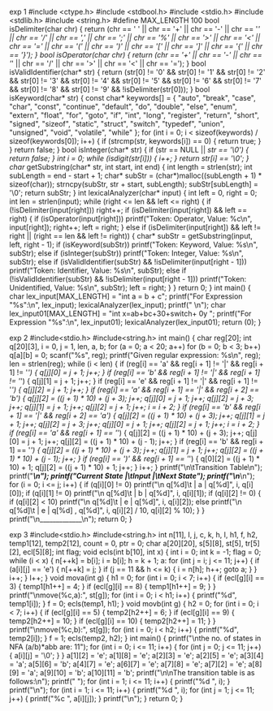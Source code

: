 exp 1 
#include <ctype.h>
#include <stdbool.h>
#include <stdio.h>
#include <stdlib.h>
#include <string.h>
#define MAX_LENGTH 100
bool isDelimiter(char chr)
{
return (chr == ' ' || chr == '+' || chr == '-' ||
chr == '*' || chr == '/' || chr == ',' ||
chr == ';' || chr == '%' || chr == '>' ||
chr == '<' || chr == '=' || chr == '(' ||
chr == ')' || chr == '[' || chr == ']' ||
chr == '{' || chr == '}');
}
bool isOperator(char chr)
{
return (chr == '+' || chr == '-' || chr == '*' ||
chr == '/' || chr == '>' || chr == '<' ||
chr == '=');
}
bool isValidIdentifier(char* str)
{
return (str[0] != '0' && str[0] != '1' && str[0] != '2' &&
str[0] != '3' && str[0] != '4' &&
str[0] != '5' && str[0] != '6' &&
str[0] != '7' && str[0] != '8' &&
str[0] != '9' && !isDelimiter(str[0]));
}
bool isKeyword(char* str)
{
const char* keywords[] = { "auto", "break", "case", "char", "const", "continue", "default", "do",
"double", "else", "enum", "extern", "float", "for", "goto", "if", "int", "long", "register", "return",
"short", "signed", "sizeof", "static", "struct", "switch", "typedef", "union", "unsigned", "void",
"volatile", "while" };
for (int i = 0; i < sizeof(keywords) / sizeof(keywords[0]); i++) {
if (strcmp(str, keywords[i]) == 0) {
return true;
}
}
return false;
}
bool isInteger(char* str)
{
if (str == NULL || *str == '\0') {
return false;
}
int i = 0;
while (isdigit(str[i])) {
i++;
}
return str[i] == '\0';
}
char* getSubstring(char* str, int start, int end)
{
int length = strlen(str);
int subLength = end - start + 1;
char* subStr = (char*)malloc((subLength + 1) * sizeof(char));
strncpy(subStr, str + start, subLength);
subStr[subLength] = '\0';
return subStr;
}
int lexicalAnalyzer(char* input)
{
int left = 0, right = 0;
int len = strlen(input);
while (right <= len && left <= right) {
if (!isDelimiter(input[right]))
right++;
if (isDelimiter(input[right]) && left == right) {
if (isOperator(input[right]))
printf("Token: Operator, Value: %c\n", input[right]);
right++;
left = right;
}
else if (isDelimiter(input[right]) && left != right
|| (right == len && left != right)) {
char* subStr = getSubstring(input, left, right - 1);
if (isKeyword(subStr))
printf("Token: Keyword, Value: %s\n", subStr);
else if (isInteger(subStr))
printf("Token: Integer, Value: %s\n", subStr);
else if (isValidIdentifier(subStr) && !isDelimiter(input[right - 1]))
printf("Token: Identifier, Value: %s\n", subStr);
else if (!isValidIdentifier(subStr) && !isDelimiter(input[right - 1]))
printf("Token: Unidentified, Value: %s\n", subStr);
left = right;
}
}
return 0;
}
int main()
{
char lex_input[MAX_LENGTH] = "int a = b + c";
printf("For Expression \"%s\":\n", lex_input);
lexicalAnalyzer(lex_input);
printf(" \n");
char lex_input01[MAX_LENGTH] = "int x=ab+bc+30+switch+ 0y ";
printf("For Expression \"%s\":\n", lex_input01);
lexicalAnalyzer(lex_input01);
return (0);
}

exp 2
#include<stdio.h>
#include<string.h>
int main() {
char reg[20];
int q[20][3], i = 0, j = 1, len, a, b;
for (a = 0; a < 20; a++)
for (b = 0; b < 3; b++)
q[a][b] = 0;
scanf("%s", reg);
printf("Given regular expression: %s\n", reg);
len = strlen(reg);
while (i < len) {
if (reg[i] == 'a' && reg[i + 1] != '|' && reg[i + 1] != '*') {
q[j][0] = j + 1;
j++;
}
if (reg[i] == 'b' && reg[i + 1] != '|' && reg[i + 1] != '*') {
q[j][1] = j + 1;
j++;
}
if (reg[i] == 'e' && reg[i + 1] != '|' && reg[i + 1] != '*') {
q[j][2] = j + 1;
j++;
}
if (reg[i] == 'a' && reg[i + 1] == '|' && reg[i + 2] == 'b') {
q[j][2] = ((j + 1) * 10) + (j + 3);
j++;
q[j][0] = j + 1;
j++;
q[j][2] = j + 3;
j++;
q[j][1] = j + 1;
j++;
q[j][2] = j + 1;
j++;
i = i + 2;
}
if (reg[i] == 'b' && reg[i + 1] == '|' && reg[i + 2] == 'a') {
q[j][2] = ((j + 1) * 10) + (j + 3);
j++;
q[j][1] = j + 1;
j++;
q[j][2] = j + 3;
j++;
q[j][0] = j + 1;
j++;
q[j][2] = j + 1;
j++;
i = i + 2;
}
if (reg[i] == 'a' && reg[i + 1] == '*') {
q[j][2] = ((j + 1) * 10) + (j + 3);
j++;
q[j][0] = j + 1;
j++;
q[j][2] = ((j + 1) * 10) + (j - 1);
j++;
}
if (reg[i] == 'b' && reg[i + 1] == '*') {
q[j][2] = ((j + 1) * 10) + (j + 3);
j++;
q[j][1] = j + 1;
j++;
q[j][2] = ((j + 1) * 10) + (j - 1);
j++;
}
if (reg[i] == ')' && reg[i + 1] == '*') {
q[0][2] = ((j + 1) * 10) + 1;
q[j][2] = ((j + 1) * 10) + 1;
j++;
}
i++;
}
printf("\n\tTransition Table\n");
printf("_____________\n");
printf("Current State |\tInput |\tNext State");
printf("\n_____________\n");
for (i = 0; i <= j; i++) {
if (q[i][0] != 0) printf("\n q[%d]\t | a | q[%d]", i, q[i][0]);
if (q[i][1] != 0) printf("\n q[%d]\t | b | q[%d]", i, q[i][1]);
if (q[i][2] != 0) {
if (q[i][2] < 10) printf("\n q[%d]\t | e | q[%d]", i, q[i][2]);
else printf("\n q[%d]\t | e | q[%d] , q[%d]", i, q[i][2] / 10, q[i][2] % 10);
}
}
printf("\n_____________\n");
return 0;
}

exp 3
#include<stdio.h>
#include<string.h>
int n[11], I, j, c, k, h, l, h1, f, h2, temp1[12], temp2[12], count = 0, ptr = 0;
char a[20][20], s[5][8], st[5], tr[5][2], ecl[5][8];
int flag;
void ecls(int b[10], int x) {
int i = 0;
int k = -1;
flag = 0;
while (i < x) {
n[++k] = b[i];
i = b[i];
h = k + 1;
a:
for (int j = i; j <= 11; j++) {
if (a[i][j] == 'e') {
n[++k] = j;
}
if (j == 11 && h <= k) {
i = n[h];
h++;
goto a;
}
}
i++;
}
l++;
}
void mova(int g) {
h1 = 0;
for (int i = 0; i < 7; i++) {
if (ecl[g][i] == 3) {
temp1[h1++] = 4;
}
if (ecl[g][i] == 8) {
temp1[h1++] = 9;
}
}
printf("\nmove(%c,a):", st[g]);
for (int i = 0; i < h1; i++) {
printf("%d", temp1[i]);
}
f = 0;
ecls(temp1, h1);
}
void movb(int g) {
h2 = 0;
for (int i = 0; i < 7; i++) {
if (ecl[g][i] == 5) {
temp2[h2++] = 6;
}
if (ecl[g][i] == 9) {
temp2[h2++] = 10;
}
if (ecl[g][i] == 10) {
temp2[h2++] = 11;
}
}
printf("\nmove(%c,b):", st[g]);
for (int i = 0; i < h2; i++) {
printf("%d", temp2[i]);
}
f = 1;
ecls(temp2, h2);
}
int main() {
printf("\nthe no. of states in NFA (a/b)*abb are: 11");
for (int i = 0; i <= 11; i++) {
for (int j = 0; j <= 11; j++) {
a[i][j] = '\0';
}
}
a[1][2] = 'e';
a[1][8] = 'e';
a[2][3] = 'e';
a[2][5] = 'e';
a[3][4] = 'a';
a[5][6] = 'b';
a[4][7] = 'e';
a[6][7] = 'e';
a[7][8] = 'e';
a[7][2] = 'e';
a[8][9] = 'a';
a[9][10] = 'b';
a[10][11] = 'b';
printf("\n\nThe transition table is as follows:\n");
printf(" ");
for (int i = 1; i <= 11; i++) {
printf("%d ", i);
}
printf("\n");
for (int i = 1; i <= 11; i++) {
printf("%d ", i);
for (int j = 1; j <= 11; j++) {
printf("%c ", a[i][j]);
}
printf("\n");
}
return 0;
}

